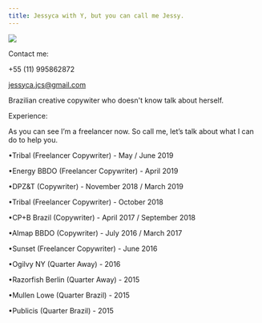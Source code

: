 ```yaml
---
title: Jessyca with Y, but you can call me Jessy.
---
```

<div class="img-row">

<div class="what-item">

![](https://ucarecdn.com/ba9785e0-3167-4ae8-8c82-2f4d098bb1ef/)

Contact me: 

+55 (11) 995862872

jessyca.jcs@gmail.com

</div>

<div class="what-item">

Brazilian creative copywiter who doesn't know talk about herself.

Experience:

As you can see I’m a freelancer now. So call me, let’s talk about what I can do to help you.

•Tribal (Freelancer Copywriter)  - May / June 2019

•Energy BBDO (Freelancer Copywriter)  - April 2019

•DPZ&T (Copywriter)  - November 2018 / March 2019

•Tribal (Freelancer Copywriter)  - October 2018

•CP+B Brazil (Copywriter) - April 2017 / September 2018

•Almap BBDO (Copywriter) - July 2016 / March 2017

•Sunset (Freelancer Copywriter) - June 2016

•Ogilvy NY (Quarter Away) - 2016

•Razorfish Berlin (Quarter Away) - 2015

•Mullen Lowe (Quarter Brazil) - 2015

•Publicis (Quarter Brazil) - 2015

</div>

</div>